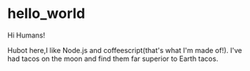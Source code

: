 # hello_world

Hi Humans!

Hubot here,I like Node.js and coffeescript(that's what I'm made of!).
I've had tacos on the moon and find them far superior to Earth tacos.
